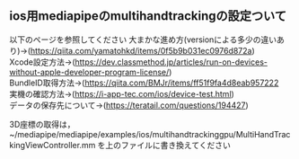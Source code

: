 ## ios用mediapipeのmultihandtrackingの設定ついて

以下のページを参照してください
大まかな進め方(versionによる多少の違いあり)→(<https://qiita.com/yamatohkd/items/0f5b9b031ec0976d872a>)  
Xcode設定方法→(<https://dev.classmethod.jp/articles/run-on-devices-without-apple-developer-program-license/>)  
BundleID取得方法→(<https://qiita.com/BMJr/items/ff51f9fa4d8eab957222>  
実機の確認方法→(<https://i-app-tec.com/ios/device-test.html>)  
データの保存先について→(<https://teratail.com/questions/194427>)  

3D座標の取得は，~/mediapipe/mediapipe/examples/ios/multihandtrackinggpu/MultiHandTrackingViewController.mm  を上のファイルに書き換えてください
